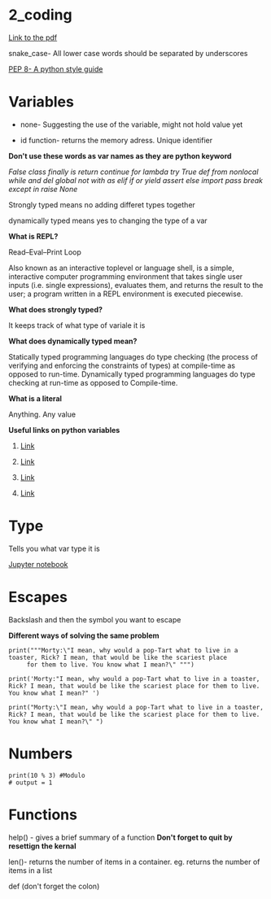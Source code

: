 # 2_coding

[Link to the pdf](https://learningcentral.cf.ac.uk/bbcswebdav/pid-4448826-dt-content-rid-7828721_2/courses/1718-CM6114/2_Coding.pdf)


snake_case- All lower case words should be separated by underscores

[PEP 8- A python style guide](https://www.python.org/dev/peps/pep-0008/)



# Variables

- none- Suggesting the use of the variable, might not hold  value yet

- id function- returns the memory adress. Unique identifier

**Don't use these words as var names as they are python keyword**

*False class finally is return
continue for lambda try True
def from nonlocal while and
del global not with as
elif if or yield assert
else import pass break except
in raise None*

Strongly typed means no adding differet types together

dynamically typed means yes to changing the type of a var

**What is REPL?**

Read–Eval–Print Loop

Also known as an interactive toplevel or language shell, is a simple, interactive computer programming environment that takes single user inputs (i.e. single expressions), evaluates them, and returns the result to the user; a program written in a REPL environment is executed piecewise.

**What does strongly typed?**

It keeps track of what type of variale it is

**What does dynamically typed mean?**

Statically typed programming languages do type checking (the process of verifying and enforcing the constraints of types) at compile-time as opposed to run-time. Dynamically typed programming languages do type checking at run-time as opposed to Compile-time.

**What is a literal**

Anything. Any value

**Useful links on python variables**
1)  [Link](http://python.net/~goodger/projects/pycon/2007/idiomatic/handout.html#other-languages-have-variables)

2)  [Link](http://anh.cs.luc.edu/python/hands-on/3.1/handsonHtml/variables.html)

3)  [Link](http://foobarnbaz.com/2012/07/08/understanding-python-variables/)

4)  [Link](http://www.diveintopython.net/native_data_types/declaring_variables.html)

# Type

Tells you what var type it is

[Jupyter notebook](http://localhost:8888/notebooks/My_code/Types.ipynb)

# Escapes

Backslash and then the symbol you want to escape


**Different ways of solving the same problem**
```
print("""Morty:\"I mean, why would a pop-Tart what to live in a toaster, Rick? I mean, that would be like the scariest place
     for them to live. You know what I mean?\" """)

print('Morty:"I mean, why would a pop-Tart what to live in a toaster, Rick? I mean, that would be like the scariest place for them to live. You know what I mean?" ')

print("Morty:\"I mean, why would a pop-Tart what to live in a toaster, Rick? I mean, that would be like the scariest place for them to live. You know what I mean?\" ")
```
# Numbers

```
print(10 % 3) #Modulo
# output = 1
```
# Functions

help() - gives a brief summary of a function **Don't forget to quit by resettign the kernal**

len()- returns the number of items in a container. eg. returns the number of items in a list

def (don't forget the colon)
